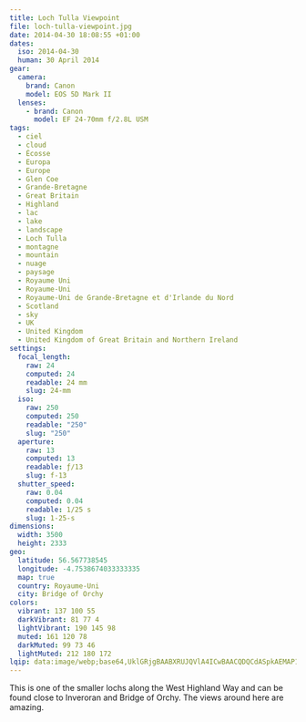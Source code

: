 ```yaml
---
title: Loch Tulla Viewpoint
file: loch-tulla-viewpoint.jpg
date: 2014-04-30 18:08:55 +01:00
dates:
  iso: 2014-04-30
  human: 30 April 2014
gear:
  camera:
    brand: Canon
    model: EOS 5D Mark II
  lenses:
    - brand: Canon
      model: EF 24-70mm f/2.8L USM
tags:
  - ciel
  - cloud
  - Écosse
  - Europa
  - Europe
  - Glen Coe
  - Grande-Bretagne
  - Great Britain
  - Highland
  - lac
  - lake
  - landscape
  - Loch Tulla
  - montagne
  - mountain
  - nuage
  - paysage
  - Royaume Uni
  - Royaume-Uni
  - Royaume-Uni de Grande-Bretagne et d'Irlande du Nord
  - Scotland
  - sky
  - UK
  - United Kingdom
  - United Kingdom of Great Britain and Northern Ireland
settings:
  focal_length:
    raw: 24
    computed: 24
    readable: 24 mm
    slug: 24-mm
  iso:
    raw: 250
    computed: 250
    readable: "250"
    slug: "250"
  aperture:
    raw: 13
    computed: 13
    readable: ƒ/13
    slug: f-13
  shutter_speed:
    raw: 0.04
    computed: 0.04
    readable: 1/25 s
    slug: 1-25-s
dimensions:
  width: 3500
  height: 2333
geo:
  latitude: 56.567738545
  longitude: -4.7538674033333335
  map: true
  country: Royaume-Uni
  city: Bridge of Orchy
colors:
  vibrant: 137 100 55
  darkVibrant: 81 77 4
  lightVibrant: 190 145 98
  muted: 161 120 78
  darkMuted: 99 73 46
  lightMuted: 212 180 172
lqip: data:image/webp;base64,UklGRjgBAABXRUJQVlA4ICwBAACQDQCdASpkAEMAP12Yu1i4v6ajuLXsA/AriWUA0nbf/T/z94C1txvK5mcNZRk2W3qbbLts5mE+268SUyOfjbAdpjEsjUu3bOMW75aoUOy7hPJIHyNO0KtCcjPwd4t0JbQiSz3Ge2NrAIRlKF9FNl1MJxSFSCAA/u16N/ecGRxd8hVmaZn1CY4E/JDmtlusVkKirwE53HeYNmd7KzHsN3F5fX2GrpH2FJ4V054hp5XCUdIogEFgMIlcc5x6/9NYq/V1dgcga0MWHyMilljJCxeeVi27HAISxZ+qxj1+WLWHEC9V7SIGcAdwT0hNQ82w72fclo6zNGF9yxwiYM0mvmJGVKx4Cdt4utR7oL+FPun2ORzmt7HcOjZtgaVpT+4XRatR4XvpNqyEdikYAAA=
---
```


This is one of the smaller lochs along the West Highland Way and can be found close to Inveroran and Bridge of Orchy. The views around here are amazing.
